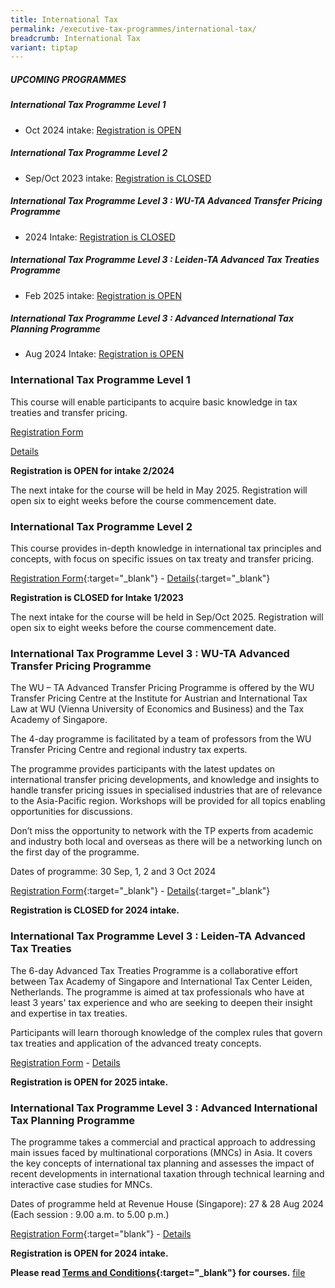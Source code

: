 ```yaml
---
title: International Tax
permalink: /executive-tax-programmes/international-tax/
breadcrumb: International Tax
variant: tiptap
---
```

<h5><strong>UPCOMING PROGRAMMES</strong></h5>
<h5><strong>International Tax Programme Level 1</strong></h5>
<ul data-tight="true" class="tight">
<li>
<p>Oct 2024 intake: <a href="/executive-tax-programmes/international-tax/#etp1IT-ta-id" rel="noopener noreferrer nofollow" target="_blank">Registration is OPEN</a>
</p>
</li>
</ul>
<h5><strong>International Tax Programme Level 2</strong></h5>
<ul data-tight="true" class="tight">
<li>
<p>Sep/Oct 2023 intake: <a href="/executive-tax-programmes/international-tax/#etp2IT-ta-id" rel="noopener noreferrer nofollow" target="_blank">Registration is CLOSED</a>
</p>
</li>
</ul>
<h5><strong>International Tax Programme Level 3 : WU-TA Advanced Transfer Pricing Programme</strong></h5>
<ul data-tight="true" class="tight">
<li>
<p>2024 Intake: <a href="/executive-tax-programmes/international-tax/#wu-ta-id" rel="noopener noreferrer nofollow" target="_blank">Registration is CLOSED</a>
</p>
</li>
</ul>
<h5><strong>International Tax Programme Level 3 : Leiden-TA Advanced Tax Treaties Programme</strong></h5>
<ul data-tight="true" class="tight">
<li>
<p>Feb 2025 intake: <a href="/executive-tax-programmes/international-tax/#leiden-ta-id" rel="noopener noreferrer nofollow" target="_blank">Registration is OPEN</a>
</p>
</li>
</ul>
<h5><strong>International Tax Programme Level 3 : Advanced International Tax Planning Programme</strong></h5>
<ul data-tight="true" class="tight">
<li>
<p>Aug 2024 Intake: <a href="/executive-tax-programmes/international-tax/#itp-id" rel="noopener noreferrer nofollow" target="_blank">Registration is OPEN</a>
</p>
</li>
</ul>
<p></p>
<h3><strong>International Tax Programme Level 1</strong></h3>
<p>This course will enable participants to acquire basic knowledge in tax
treaties and transfer pricing.</p>
<p><a href="https://go.gov.sg/intl122024reg" rel="noopener noreferrer nofollow" target="_blank">Registration Form</a>
</p>
<p><a href="/files/L1Inttaxcoursebrochure22024.pdf" rel="noopener noreferrer nofollow" target="_blank">Details</a>
</p>
<p><strong>Registration is OPEN for intake 2/2024</strong>
</p>
<p>The next intake for the course will be held in May 2025. Registration
will open six to eight weeks before the course commencement date.</p>
<p></p>
<h3><strong>International Tax Programme Level 2</strong></h3>
<p>This course provides in-depth knowledge in international tax principles
and concepts, with focus on specific issues on tax treaty and transfer
pricing.</p>
<p><a href="https://go.gov.sg/l2inttax12023registration" rel="noopener noreferrer nofollow" target="_blank">Registration Form</a>{:target="_blank"}
- <a href="/files/executive-tax-programmes/income-tax/coursebrochurel2internationaltax12023.pdf" rel="noopener noreferrer nofollow" target="_blank">Details</a>{:target="_blank"}</p>
<p><strong>Registration is CLOSED for Intake 1/2023</strong>
</p>
<p>The next intake for the course will be held in Sep/Oct 2025. Registration
will open six to eight weeks before the course commencement date.</p>
<p></p>
<h3><strong>International Tax Programme Level 3 : WU-TA Advanced Transfer Pricing Programme</strong></h3>
<p>The WU – TA Advanced Transfer Pricing Programme is offered by the WU Transfer
Pricing Centre at the Institute for Austrian and International Tax Law
at WU (Vienna University of Economics and Business) and the Tax Academy
of Singapore.</p>
<p>The 4-day programme is facilitated by a team of professors from the WU
Transfer Pricing Centre and regional industry tax experts.</p>
<p>The programme provides participants with the latest updates on international
transfer pricing developments, and knowledge and insights to handle transfer
pricing issues in specialised industries that are of relevance to the Asia-Pacific
region. Workshops will be provided for all topics enabling opportunities
for discussions.</p>
<p>Don’t miss the opportunity to network with the TP experts from academic
and industry both local and overseas as there will be a networking lunch
on the first day of the programme.</p>
<p>Dates of programme: 30 Sep, 1, 2 and 3 Oct 2024</p>
<p><a href="https://go.gov.sg/jdlk77" rel="noopener noreferrer nofollow" target="_blank">Registration Form</a>{:target="_blank"}
- <a href="/files/executive-tax-programmes/WU___TA_Advanced_Transfer_Pricing_Programme_2024.pdf" rel="noopener noreferrer nofollow" target="_blank">Details</a>{:target="_blank"}</p>
<p><strong>Registration is CLOSED for 2024 intake.</strong>
</p>
<p></p>
<h3><strong>International Tax Programme Level 3 : Leiden-TA Advanced Tax Treaties</strong></h3>
<p>The 6-day Advanced Tax Treaties Programme is a collaborative effort between
Tax Academy of Singapore and International Tax Center Leiden, Netherlands.
The programme is aimed at tax professionals who have at least 3 years'
tax experience and who are seeking to deepen their insight and expertise
in tax treaties.</p>
<p>Participants will learn thorough knowledge of the complex rules that govern
tax treaties and application of the advanced treaty concepts.</p>
<p><a href="https://form.gov.sg/67039f6177e924056c9f475c" rel="noopener nofollow" target="_blank">Registration Form</a> -
<a href="\files\24_10_16_version_KvR_2025_LeidenTA_ATT_brochure_v2.pdf" rel="noopener nofollow" target="_blank">Details</a>
</p>
<p><strong>Registration is OPEN for 2025 intake.</strong>
</p>
<p></p>
<h3><strong>International Tax Programme Level 3 : Advanced International Tax Planning Programme</strong></h3>
<p>The programme takes a commercial and practical approach to addressing
main issues faced by multinational corporations (MNCs) in Asia. It covers
the key concepts of international tax planning and assesses the impact
of recent developments in international taxation through technical learning
and interactive case studies for MNCs.</p>
<p>Dates of programme held at Revenue House (Singapore): 27 &amp; 28 Aug
2024 (Each session : 9.00 a.m. to 5.00 p.m.)</p>
<p><a href="https://form.gov.sg/6675991bfa4168de43c9f534" rel="noopener noreferrer nofollow" target="_blank">Registration Form</a>{:target="blank"}
- <a href="/files/executive-tax-programmes/Advanced_ITP_2024_Programme_Brochure.pdf" rel="noopener noreferrer nofollow" target="_blank">Details</a>
</p>
<p><strong>Registration is OPEN for 2024 intake.</strong>
</p>
<p><strong>Please read <a href="/executive-tax-programmes/terms-and-conditions/" rel="noopener noreferrer nofollow" target="_blank">Terms and Conditions</a>{:target="_blank"} for courses.</strong>
<a href="/files/executive-tax-programmes/L1Inttaxcoursebrochure22024.pdf" rel="noopener noreferrer nofollow" target="_blank">file</a>
</p>